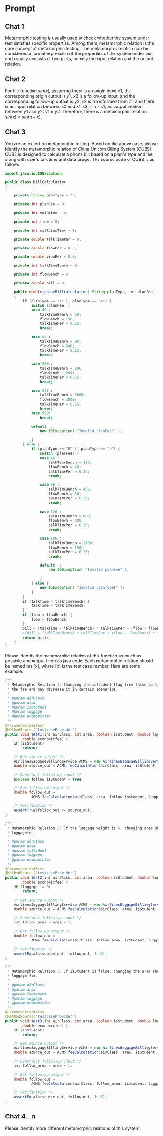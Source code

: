 # Prompt

## Chat 1

Metamorphic testing is usually used to check whether the system under test satisfies specific properties. Among them, metamorphic relation is the core concept of metamorphic testing. The metamorphic relation can be considered a formal expression of the properties of the system under test and usually consists of two parts, namely the input relation and the output relation.

## Chat 2

For the function $sin(x)$, assuming there is an origin input $x1$, the corresponding origin output is $y1$, $x2$ is a follow-up input, and the corresponding follow-up output is $y2$. $x2$ is transformed from $x1$, and there is an input relation between $x2$ and $x1$: $x2=\pi-x1$, an output relation between $y1$ and $y2$: $y1=y2$. Therefore, there is a metamorphic relation $sin(x)=sin(\pi-x)$.

## Chat 3

You are an expert on metamorphic testing. Based on the above case, please identify the metamorphic relation of China Unicom Billing System (CUBS). CUBS is designed to calculate a phone bill based on a plan's type and fee, along with user's talk time and data usage. The source code of CUBS is as follows:

```java
import java.io.IOException;

public class BillCalculation
{

    private String planType = "";

    private int planFee = 0;

    private int talkTime = 0;

    private int flow = 0;

    private int callViewTime = 0;

    private double talkTimePer = 0;

    private double flowPer = 0.3;

    private double viewPer = 0.6;

    private int talkTimeBench = 0;

    private int flowBench = 0;

    private double bill = 0;

    public double phoneBillCalculation( String planType, int planFee, int talkTime, int flow )
    {
        if (planType == "A" || planType == "a") {
            switch (planFee) {
            case 46 :
                talkTimeBench = 50;
                flowBench = 150;
                talkTimePer = 0.25;
                break;

            case 96 :
                talkTimeBench = 96;
                flowBench = 240;
                talkTimePer = 0.15;
                break;

            case 286 :
                talkTimeBench = 286;
                flowBench = 900;
                talkTimePer = 0.15;
                break;

            case 886 :
                talkTimeBench = 3000;
                flowBench = 3000;
                talkTimePer = 0.15;
                break;
			case 990:
				break;

            default  :
                new IOException( "Invalid planFee!" );

            }
        } else {
            if (planType == "B" || planType == "b") {
                switch (planFee) {
                case 46 :
                    talkTimeBench = 120;
                    flowBench = 40;
                    talkTimePer = 0.25;
                    break;

                case 96 :
                    talkTimeBench = 450;
                    flowBench = 80;
                    talkTimePer = 0.15;
                    break;

                case 126 :
                    talkTimeBench = 680;
                    flowBench = 100;
                    talkTimePer = 0.15;
                    break;

                case 186 :
                    talkTimeBench = 1180;
                    flowBench = 150;
                    talkTimePer = 0.15;
                    break;

                default  :
                    new IOException( "Invalid planFee" );

                }
            } else {
                new IOException( "Invalid planType!" );
            }
        }
        if (talkTime < talkTimeBench) {
            talkTime = talkTimeBench;
        }
        if (flow < flowBench) {
            flow = flowBench;
        }
        bill = (talkTime - talkTimeBench) * talkTimePer + (flow - flowBench) * flowPer + planFee;
        //bill = (talkTimeBench) * talkTimePer + (flow - flowBench) * flowPer + planFee;
        return bill;
    }
}
```

Please identify the metamorphic relation of this function as much as possible and output them as java code. Each metamorphic relation should be named test[x], where [x] is the test case number. Here are some example:

```java
/**
 * Metamorphic Relation 1: Changing the isStudent flag from false to true should not increase
 * the fee and may decrease it in certain scenarios.
 *
 * @param airClass
 * @param area
 * @param isStudent
 * @param luggage
 * @param economicfee
 */
@ParameterizedTest
@MethodSource("testcaseProvider")
public void test1(int airClass, int area, boolean isStudent, double luggage,
        double economicfee) {
    if (isStudent)
        return;

    /* Get source output */
    AirlinesBaggageBillingService ACMS = new AirlinesBaggageBillingService();
    double source_out = ACMS.feeCalculation(airClass, area, isStudent, luggage, economicfee);

    /* Construct follow-up input */
    Boolean follow_isStudent = true;

    /* Get follow-up output */
    double follow_out =
            ACMS.feeCalculation(airClass, area, follow_isStudent, luggage, economicfee);

    /* Verification */
    assertTrue(follow_out <= source_out);
}

/**
 * Metamorphic Relation 2: If the luggage weight is 0, changing area should not affect the
 * luggagefee.
 *
 * @param airClass
 * @param area
 * @param isStudent
 * @param luggage
 * @param economicfee
 */
@ParameterizedTest
@MethodSource("testcaseProvider")
public void test2(int airClass, int area, boolean isStudent, double luggage,
        double economicfee) {
    if (luggage != 0)
        return;

    /* Get source output */
    AirlinesBaggageBillingService ACMS = new AirlinesBaggageBillingService();
    double source_out = ACMS.feeCalculation(airClass, area, isStudent, luggage, economicfee);

    /* Construct follow-up input */
    int follow_area = area + 1;

    /* Get follow-up output */
    double follow_out =
            ACMS.feeCalculation(airClass, follow_area, isStudent, luggage, economicfee);

    /* Verification */
    assertEquals(source_out, follow_out, 1e-6);
}

/**
 * Metamorphic Relation 3: If isStudent is false, changing the area should not affect the
 * luggage fee.
 *
 * @param airClass
 * @param area
 * @param isStudent
 * @param luggage
 * @param economicfee
 */
@ParameterizedTest
@MethodSource("testcaseProvider")
public void test3(int airClass, int area, boolean isStudent, double luggage,
        double economicfee) {
    if (isStudent)
        return;

    /* Get source output */
    AirlinesBaggageBillingService ACMS = new AirlinesBaggageBillingService();
    double source_out = ACMS.feeCalculation(airClass, area, isStudent, luggage, economicfee);

    /* Construct follow-up input */
    int follow_area = area + 1;

    /* Get follow-up output */
    double follow_out =
            ACMS.feeCalculation(airClass, follow_area, isStudent, luggage, economicfee);

    /* Verification */
    assertEquals(source_out, follow_out, 1e-6);
}
```

## Chat 4...n

Please identify more different metamorphic relations of this system.